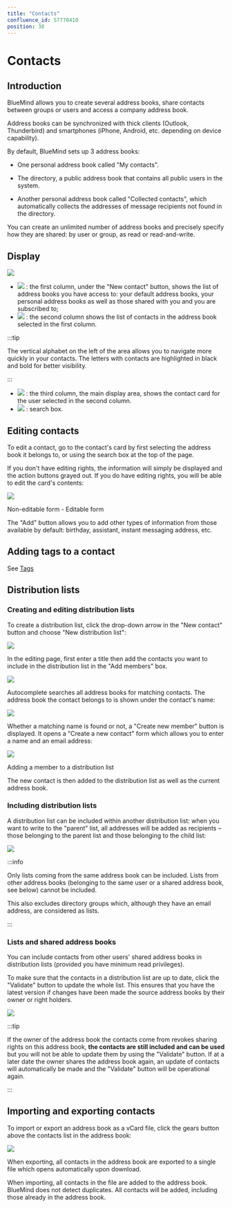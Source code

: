 ```yaml
---
title: "Contacts"
confluence_id: 57770410
position: 38
---
```

# Contacts


## Introduction

BlueMind allows you to create several address books, share contacts between groups or users and access a company address book.

Address books can be synchronized with thick clients (Outlook, Thunderbird) and smartphones (iPhone, Android, etc. depending on device capability).

By default, BlueMind sets up 3 address books:

- One personal address book called "My contacts".

- The directory, a public address book that contains all public users in the system.
- Another personal address book called "Collected contacts", which automatically collects the addresses of message recipients not found in the directory.


You can create an unlimited number of address books and precisely specify how they are shared: by user or group, as read or read-and-write.


## Display

![](../../attachments/57770410/62555134.png)

- ![](../../attachments/57769989/69896496.png) : the first column, under the "New contact" button, shows the list of address books you have access to: your default address books, your personal address books as well as those shared with you and you are subscribed to;
- ![](../../attachments/57769989/69896495.png) : the second column shows the list of contacts in the address book selected in the first column.


:::tip

The vertical alphabet on the left of the area allows you to navigate more quickly in your contacts. The letters with contacts are highlighted in black and bold for better visibility.

:::

- ![](../../attachments/57769989/69896494.png) : the third column, the main display area, shows the contact card for the user selected in the second column.
- ![](../../attachments/57769989/69896493.png) : search box.


## Editing contacts

To edit a contact, go to the contact's card by first selecting the address book it belongs to, or using the search box at the top of the page.

If you don't have editing rights, the information will simply be displayed and the action buttons grayed out. If you do have editing rights, you will be able to edit the card's contents:


![](../../attachments/57770410/62555132.png)


Non-editable form - Editable form


The "Add" button allows you to add other types of information from those available by default: birthday, assistant, instant messaging address, etc.

## Adding tags to a contact

See [Tags](/Guide_de_l_utilisateur/Les_catégories_tags_/) 

## Distribution lists

### Creating and editing distribution lists

To create a distribution list, click the drop-down arrow in the "New contact" button and choose "New distribution list":

![](../../attachments/57770410/62555128.png)

In the editing page, first enter a title then add the contacts you want to include in the distribution list in the "Add members" box.

![](../../attachments/57770410/62555124.png)

Autocomplete searches all address books for matching contacts. The address book the contact belongs to is shown under the contact's name:

![](../../attachments/57770410/62555120.png)

Whether a matching name is found or not, a "Create new member" button is displayed. It opens a "Create a new contact" form which allows you to enter a name and an email address:


![](../../attachments/57770410/62555126.png)


Adding a member to a distribution list


The new contact is then added to the distribution list as well as the current address book.

### Including distribution lists

A distribution list can be included within another distribution list: when you want to write to the "parent" list, all addresses will be added as recipients – those belonging to the parent list and those belonging to the child list:

![](../../attachments/57770410/62555119.png)


:::info

Only lists coming from the same address book can be included. Lists from other address books (belonging to the same user or a shared address book, see below) cannot be included.

This also excludes directory groups which, although they have an email address, are considered as lists.

:::

### Lists and shared address books

You can include contacts from other users' shared address books in distribution lists (provided you have minimum read privileges). 

To make sure that the contacts in a distribution list are up to date, click the "Validate" button to update the whole list. This ensures that you have the latest version if changes have been made the source address books by their owner or right holders.  

![](../../attachments/57770410/62555118.png)


:::tip

If the owner of the address book the contacts come from revokes sharing rights on this address book, ****the contacts are still included and can be used**** but you will not be able to update them by using the "Validate" button. If at a later date the owner shares the address book again, an update of contacts will automatically be made and the "Validate" button will be operational again.

:::


## Importing and exporting contacts

To import or export an address book as a vCard file, click the gears button above the contacts list in the address book:

![](../../attachments/57770410/62555130.png)

When exporting, all contacts in the address book are exported to a single file which opens automatically upon download.

When importing, all contacts in the file are added to the address book. BlueMind does not detect duplicates. All contacts will be added, including those already in the address book.


